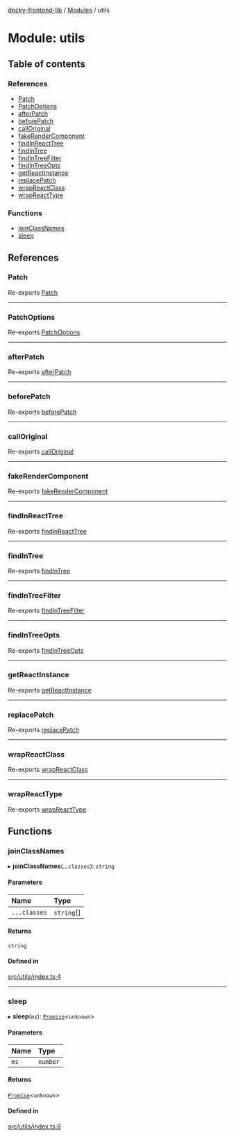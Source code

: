 [decky-frontend-lib](../README.md) / [Modules](../modules.md) / utils

# Module: utils

## Table of contents

### References

- [Patch](utils.md#patch)
- [PatchOptions](utils.md#patchoptions)
- [afterPatch](utils.md#afterpatch)
- [beforePatch](utils.md#beforepatch)
- [callOriginal](utils.md#calloriginal)
- [fakeRenderComponent](utils.md#fakerendercomponent)
- [findInReactTree](utils.md#findinreacttree)
- [findInTree](utils.md#findintree)
- [findInTreeFilter](utils.md#findintreefilter)
- [findInTreeOpts](utils.md#findintreeopts)
- [getReactInstance](utils.md#getreactinstance)
- [replacePatch](utils.md#replacepatch)
- [wrapReactClass](utils.md#wrapreactclass)
- [wrapReactType](utils.md#wrapreacttype)

### Functions

- [joinClassNames](utils.md#joinclassnames)
- [sleep](utils.md#sleep)

## References

### Patch

Re-exports [Patch](../interfaces/index.Patch.md)

___

### PatchOptions

Re-exports [PatchOptions](../interfaces/index.PatchOptions.md)

___

### afterPatch

Re-exports [afterPatch](index.md#afterpatch)

___

### beforePatch

Re-exports [beforePatch](index.md#beforepatch)

___

### callOriginal

Re-exports [callOriginal](index.md#calloriginal)

___

### fakeRenderComponent

Re-exports [fakeRenderComponent](index.md#fakerendercomponent)

___

### findInReactTree

Re-exports [findInReactTree](index.md#findinreacttree)

___

### findInTree

Re-exports [findInTree](index.md#findintree)

___

### findInTreeFilter

Re-exports [findInTreeFilter](index.md#findintreefilter)

___

### findInTreeOpts

Re-exports [findInTreeOpts](../interfaces/index.findInTreeOpts.md)

___

### getReactInstance

Re-exports [getReactInstance](index.md#getreactinstance)

___

### replacePatch

Re-exports [replacePatch](index.md#replacepatch)

___

### wrapReactClass

Re-exports [wrapReactClass](index.md#wrapreactclass)

___

### wrapReactType

Re-exports [wrapReactType](index.md#wrapreacttype)

## Functions

### joinClassNames

▸ **joinClassNames**(...`classes`): `string`

#### Parameters

| Name | Type |
| :------ | :------ |
| `...classes` | `string`[] |

#### Returns

`string`

#### Defined in

[src/utils/index.ts:4](https://github.com/SteamDeckHomebrew/decky-frontend-lib/blob/33dd4e5/src/utils/index.ts#L4)

___

### sleep

▸ **sleep**(`ms`): [`Promise`]( https://developer.mozilla.org/en-US/docs/Web/JavaScript/Reference/Global_Objects/Promise )<`unknown`\>

#### Parameters

| Name | Type |
| :------ | :------ |
| `ms` | `number` |

#### Returns

[`Promise`]( https://developer.mozilla.org/en-US/docs/Web/JavaScript/Reference/Global_Objects/Promise )<`unknown`\>

#### Defined in

[src/utils/index.ts:8](https://github.com/SteamDeckHomebrew/decky-frontend-lib/blob/33dd4e5/src/utils/index.ts#L8)
